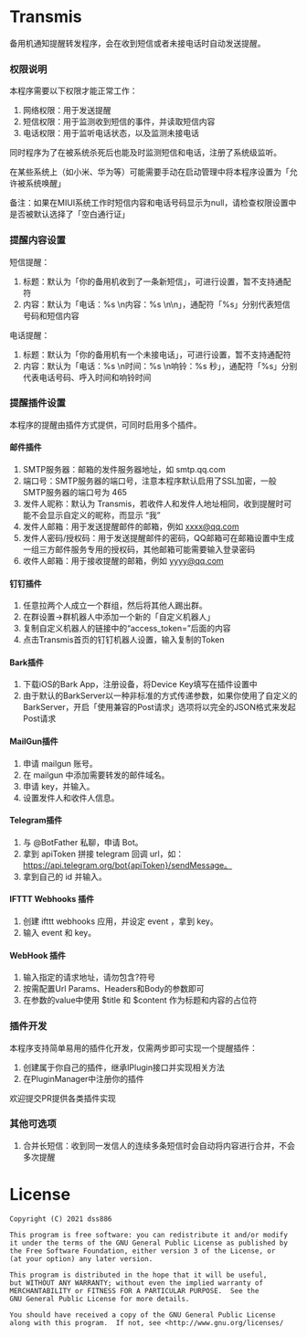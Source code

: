 # Transmis

备用机通知提醒转发程序，会在收到短信或者未接电话时自动发送提醒。

### 权限说明

本程序需要以下权限才能正常工作：

1. 网络权限：用于发送提醒
2. 短信权限：用于监测收到短信的事件，并读取短信内容
3. 电话权限：用于监听电话状态，以及监测未接电话

同时程序为了在被系统杀死后也能及时监测短信和电话，注册了系统级监听。

在某些系统上（如小米、华为等）可能需要手动在启动管理中将本程序设置为「允许被系统唤醒」

备注：如果在MIUI系统工作时短信内容和电话号码显示为null，请检查权限设置中是否被默认选择了「空白通行证」

### 提醒内容设置

短信提醒：

1. 标题：默认为「你的备用机收到了一条新短信」，可进行设置，暂不支持通配符
2. 内容：默认为「电话：%s \n内容：%s \n\n」，通配符「%s」分别代表短信号码和短信内容

电话提醒：

1. 标题：默认为「你的备用机有一个未接电话」，可进行设置，暂不支持通配符
2. 内容：默认为「电话：%s \n时间：%s \n响铃：%s 秒」，通配符「%s」分别代表电话号码、呼入时间和响铃时间

### 提醒插件设置

本程序的提醒由插件方式提供，可同时启用多个插件。

#### 邮件插件

1. SMTP服务器：邮箱的发件服务器地址，如 smtp.qq.com
2. 端口号：SMTP服务器的端口号，注意本程序默认启用了SSL加密，一般SMTP服务器的端口号为 465
3. 发件人昵称：默认为 Transmis，若收件人和发件人地址相同，收到提醒时可能不会显示自定义的昵称，而显示 “我”
4. 发件人邮箱：用于发送提醒邮件的邮箱，例如 xxxx@qq.com
5. 发件人密码/授权码：用于发送提醒邮件的密码，QQ邮箱可在邮箱设置中生成一组三方邮件服务专用的授权码，其他邮箱可能需要输入登录密码
6. 收件人邮箱：用于接收提醒的邮箱，例如 yyyy@qq.com

#### 钉钉插件

1. 任意拉两个人成立一个群组，然后将其他人踢出群。
2. 在群设置->群机器人中添加一个新的「自定义机器人」
3. 复制自定义机器人的链接中的“access_token=”后面的内容
4. 点击Transmis首页的钉钉机器人设置，输入复制的Token

#### Bark插件

1. 下载iOS的Bark App，注册设备，将Device Key填写在插件设置中
2. 由于默认的BarkServer以一种非标准的方式传递参数，如果你使用了自定义的BarkServer，开启「使用兼容的Post请求」选项将以完全的JSON格式来发起Post请求

#### MailGun插件

1. 申请 mailgun 账号。
2. 在 mailgun 中添加需要转发的邮件域名。
3. 申请 key，并输入。
4. 设置发件人和收件人信息。

#### Telegram插件

1. 与 @BotFather 私聊，申请 Bot。 
2. 拿到 apiToken 拼接 telegram 回调 url，如：https://api.telegram.org/bot{apiToken}/sendMessage。
3. 拿到自己的 id 并输入。

#### IFTTT Webhooks 插件

1. 创建 ifttt webhooks 应用，并设定 event ，拿到 key。
2. 输入 event 和 key。

#### WebHook 插件

1. 输入指定的请求地址，请勿包含?符号
2. 按需配置Url Params、Headers和Body的参数即可
3. 在参数的value中使用 $title 和 $content 作为标题和内容的占位符

### 插件开发

本程序支持简单易用的插件化开发，仅需两步即可实现一个提醒插件：

1. 创建属于你自己的插件，继承IPlugin接口并实现相关方法
2. 在PluginManager中注册你的插件

欢迎提交PR提供各类插件实现

### 其他可选项

1. 合并长短信：收到同一发信人的连续多条短信时会自动将内容进行合并，不会多次提醒

# License

    Copyright (C) 2021 dss886

    This program is free software: you can redistribute it and/or modify
    it under the terms of the GNU General Public License as published by
    the Free Software Foundation, either version 3 of the License, or
    (at your option) any later version.

    This program is distributed in the hope that it will be useful,
    but WITHOUT ANY WARRANTY; without even the implied warranty of
    MERCHANTABILITY or FITNESS FOR A PARTICULAR PURPOSE.  See the
    GNU General Public License for more details.

    You should have received a copy of the GNU General Public License
    along with this program.  If not, see <http://www.gnu.org/licenses/
